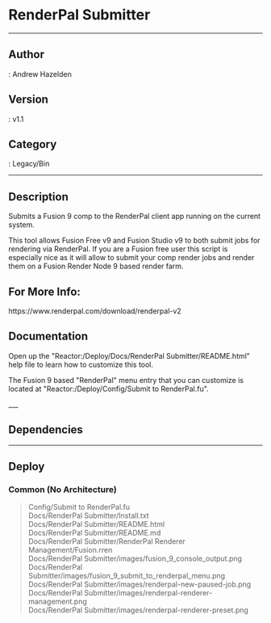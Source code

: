 # RenderPal Submitter
___

## Author
 : Andrew Hazelden

## Version
 : v1.1

## Category
 : Legacy/Bin
___

## Description
<p>Submits a Fusion 9 comp to the RenderPal client app running on the current system.</p>

<p>This tool allows Fusion Free v9 and Fusion Studio v9 to both submit jobs for rendering via RenderPal. If you are a Fusion free user this script is especially nice as it will allow to submit your comp render jobs and render them on a Fusion Render Node 9 based render farm.</p>

<h2>For More Info:</h2>
https://www.renderpal.com/download/renderpal-v2

<h2>Documentation</h2>
<p>Open up the "Reactor:/Deploy/Docs/RenderPal Submitter/README.html" help file to learn how to customize this tool.</p>

<p>The Fusion 9 based "RenderPal" menu entry that you can customize is located at "Reactor:/Deploy/Config/Submit to RenderPal.fu".</p>
___

## Dependencies


___

## Deploy

### Common (No Architecture)

> Config/Submit to RenderPal.fu  
> Docs/RenderPal Submitter/Install.txt  
> Docs/RenderPal Submitter/README.html  
> Docs/RenderPal Submitter/README.md  
> Docs/RenderPal Submitter/RenderPal Renderer Management/Fusion.rren  
> Docs/RenderPal Submitter/images/fusion_9_console_output.png  
> Docs/RenderPal Submitter/images/fusion_9_submit_to_renderpal_menu.png  
> Docs/RenderPal Submitter/images/renderpal-new-paused-job.png  
> Docs/RenderPal Submitter/images/renderpal-renderer-management.png  
> Docs/RenderPal Submitter/images/renderpal-renderer-preset.png  
